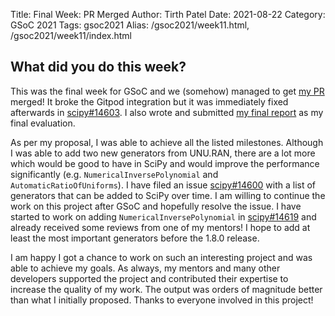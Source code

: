 Title: Final Week: PR Merged
Author: Tirth Patel
Date: 2021-08-22
Category: GSoC 2021
Tags: gsoc2021
Alias: /gsoc2021/week11.html, /gsoc2021/week11/index.html

<h2>What did you do this week?</h2>

<p>
This was the final week for GSoC and we (somehow) managed to get <a href="https://github.com/scipy/scipy/pull/14215">my PR</a> merged! It broke the Gitpod integration but it was immediately fixed afterwards in <a href="https://github.com/scipy/scipy/pull/14603">scipy#14603</a>. I also wrote and submitted <a href="https://gdoc.pub/doc/e/2PACX-1vRNGnoX3bqNb81bcjsKsn3p5pxGRqjM0E4LM67hvfeBqG6KMdbR-3CNdb1k631pXZ4yrCq1bzwXj8XK">my final report</a> as my final evaluation.
</p>

<p>
As per my proposal, I was able to achieve all the listed milestones. Although I was able to add two new generators from UNU.RAN, there are a lot more which would be good to have in SciPy and would improve the performance significantly (e.g. <code>NumericalInversePolynomial</code> and <code>AutomaticRatioOfUniforms</code>). I have filed an issue <a href="https://github.com/scipy/scipy/issues/14600">scipy#14600</a> with a list of generators that can be added to SciPy over time. I am willing to continue the work on this project after GSoC and hopefully resolve the issue. I have started to work on adding <code>NumericalInversePolynomial</code> in <a href="https://github.com/scipy/scipy/pull/14619">scipy#14619</a> and already received some reviews from one of my mentors! I hope to add at least the most important generators before the 1.8.0 release.
</p>

<p>
I am happy I got a chance to work on such an interesting project and was able to achieve my goals. As always, my mentors and many other developers supported the project and contributed their expertise to increase the quality of my work. The output was orders of magnitude better than what I initially proposed. Thanks to everyone involved in this project!
</p>
